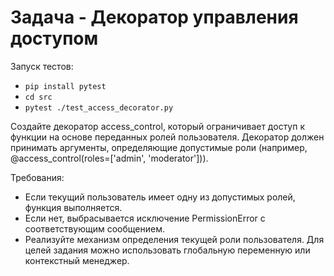 # Задача - Декоратор управления доступом

Запуск тестов:
* ```pip install pytest``` 
* ```cd src```
* ```pytest ./test_access_decorator.py```

Создайте декоратор access_control, который ограничивает доступ к функции на основе переданных ролей пользователя. Декоратор должен принимать аргументы, определяющие допустимые роли (например, @access_control(roles=['admin', 'moderator'])). 

Требования:
* Если текущий пользователь имеет одну из допустимых ролей, функция выполняется.
* Если нет, выбрасывается исключение PermissionError с соответствующим сообщением.
* Реализуйте механизм определения текущей роли пользователя. Для целей задания можно использовать глобальную переменную или контекстный менеджер.